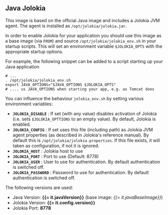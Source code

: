 ## Java Jolokia

This image is based on the official Java image and includes a Jolokia JVM agent. 
The agent is installed as `/opt/jolokia/jolokia.jar`. 

In order to enable Jolokia for your application you should use this 
image as a base image (via `FROM`) and source `/opt/jolokia/jolokia_env.sh` in 
your startup scripts. This will set an environment variable `$JOLOKIA_OPTS` with 
the appropriate startup options. 

For example, the following snippet can be added to a script starting up your 
Java application

    # ...
    . /opt/jolokia/jolokia_env.sh
    export JAVA_OPTIONS="$JAVA_OPTIONS $JOLOKIA_OPTS"
    # .... us JAVA_OPTIONS when starting your app, e.g. as Tomcat does

You can influence the behaviour `jolokia_env.sh` by setting various environment 
variables:

* **`JOLOKIA_DISABLE`** : If set (with any value) disables activation of Jolokia (i.e. sets `$JOLOKIA_OPTTIONS` to an empty value). By default, Jolokia is enabled. 
* **`JOLOKIA_CONFIG`** : If set uses this file (including path) as Jolokia JVM agent properties (as described in Jolokia's reference manual). By default this is `/opt/jolokia/jolokia.properties`. If this file exists, it will taken as configuration, if not it is ignored.  
* **`JOLOKIA_HOST`** : Jolokia host to use
* **`JOLOKIA_PORT`** : Port to use (Default: 8778)
* **`JOLOKIA_USER`** : User to use for authentication. By default authentication is switched off.
* **`JOLOKIA_PASSWORD`** : Password to use for authentication. By default authentication is switched off.

The following versions are used:

* Java Version: **{{= it.javaVersion}}** (base image: *{{= it.javaBaseImage}}*)
* Jolokia Version: **{{= it.config.version}}** 
* Jolokia Port: **8778**  